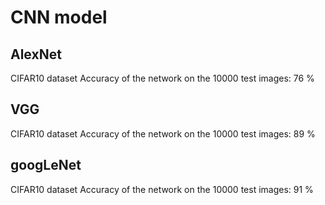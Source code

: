 # CNN model

## AlexNet

CIFAR10 dataset
Accuracy of the network on the 10000 test images: 76 %

## VGG 

CIFAR10 dataset
Accuracy of the network on the 10000 test images: 89 %

## googLeNet 

CIFAR10 dataset
Accuracy of the network on the 10000 test images: 91 %
